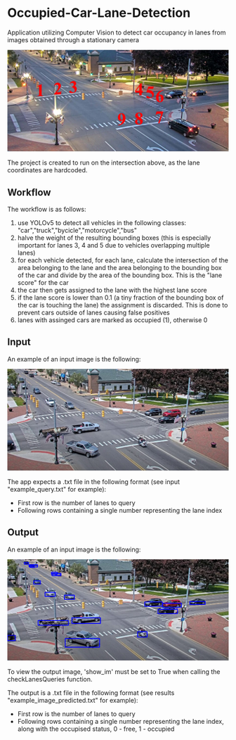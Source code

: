 # Occupied-Car-Lane-Detection
Application utilizing Computer Vision to detect car occupancy in lanes from images obtained through a stationary camera

<img src="figs/lanes.jpg" width="700" class="center">

The project is created to run on the intersection above, as the lane coordinates are hardcoded.

## Workflow

The workflow is as follows:

1. use YOLOv5 to detect all vehicles in the following classes: "car","truck","bycicle","motorcycle","bus"
2. halve the weight of the resulting bounding boxes (this is especially important for lanes 3, 4 and 5 due to vehicles overlapping multiple lanes)
3. for each vehicle detected, for each lane, calculate the intersection of the area belonging to the lane and the area belonging to the bounding box of the car and divide by the area of the bounding box. This is the "lane score" for the car
4. the car then gets assigned to the lane with the highest lane score
5. if the lane score is lower than 0.1 (a tiny fraction of the bounding box of the car is touching the lane) the assignment is discarded. This is done to prevent cars outside of lanes causing false positives
6. lanes with assinged cars are marked as occupied (1), otherwise 0

## Input

An example of an input image is the following:

<img src="input/example_image.jpg" width="700" class="center">

The app expects a .txt file in the following format (see input "example_query.txt" for example):

* First row is the number of lanes to query
* Following rows containing a single number representing the lane index

## Output

An example of an input image is the following:

<img src="results/example_output_image.png" width="700" class="center">

To view the output image, 'show_im' must be set to True when calling the checkLanesQueries function.

The output is a .txt file in the following format (see results "example_image_predicted.txt" for example):

* First row is the number of lanes to query
* Following rows containing a single number representing the lane index, along with the occupised status, 0 - free, 1 - occupied




